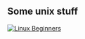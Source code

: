 ## Some unix stuff

[![Linux Beginners](http://img.youtube.com/vi/NX44RQVw0s0/0.jpg)](http://www.youtube.com/watch?v=NX44RQVw0s0 "Unix beginners")


